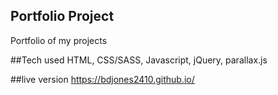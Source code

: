 ## Portfolio Project
  Portfolio of my projects
  
##Tech used
  HTML, CSS/SASS, Javascript, jQuery, parallax.js

##live version
https://bdjones2410.github.io/
